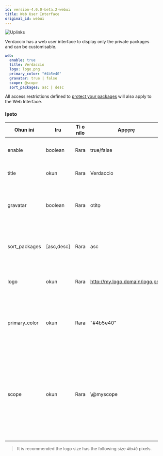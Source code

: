 ```yaml
---
id: version-4.0.0-beta.2-webui
title: Web User Interface
original_id: webui
---
```


![Uplinks](https://user-images.githubusercontent.com/558752/52916111-fa4ba980-32db-11e9-8a64-f4e06eb920b3.png)

Verdaccio has a web user interface to display only the private packages and can be customisable.

```yaml
web:
  enable: true
  title: Verdaccio
  logo: logo.png
  primary_color: "#4b5e40"
  gravatar: true | false
  scope: @scope
  sort_packages: asc | desc
```

All access restrictions defined to [protect your packages](protect-your-dependencies.md) will also apply to the Web Interface.

### Iṣeto

| Ohun ini      | Iru        | Ti o nilo | Apẹẹrẹ                         | Atilẹyin   | Apejuwe                                                                                                                                              |
| ------------- | ---------- | --------- | ------------------------------ | ---------- | ---------------------------------------------------------------------------------------------------------------------------------------------------- |
| enable        | boolean    | Rara      | true/false                     | gbogbo     | allow to display the web interface                                                                                                                   |
| title         | okun       | Rara      | Verdaccio                      | gbogbo     | HTML head title description                                                                                                                          |
| gravatar      | boolean    | Rara      | otitọ                          | `>v4`   | Gravatars will be generated under the hood if this property is enabled                                                                               |
| sort_packages | [asc,desc] | Rara      | asc                            | `>v4`   | By default private packages are sorted by ascending                                                                                                  |
| logo          | okun       | Rara      | http://my.logo.domain/logo.png | gbogbo     | a URI where logo is located (header logo)                                                                                                            |
| primary_color | okun       | Rara      | "#4b5e40"                      | `>4`    | The primary color to use throughout the UI (header, etc)                                                                                             |
| scope         | okun       | Rara      | \\@myscope                   | `>v3.x` | If you're using this registry for a specific module scope, specify that scope to set it in the webui instructions header (note: escape @ with \\@) |

> It is recommended the logo size has the following size `40x40` pixels.